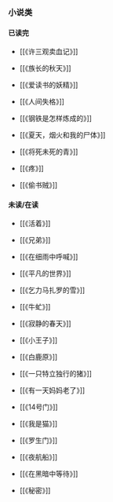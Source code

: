 ### 小说类
#### 已读完
- [[《许三观卖血记》]]
- [[《族长的秋天》]]
- [[《爱读书的妖精》]]
- [[《人间失格》]]
- [[《钢铁是怎样炼成的》]]
- [[《夏天，烟火和我的尸体》]]
- [[《将死未死的青》]]

- [[《疼》]]
- [[《偷书贼》]]

#### 未读/在读

- [[《活着》]]
- [[《兄弟》]]
- [[《在细雨中呼喊》]]

- [[《平凡的世界》]]
- [[《乞力马扎罗的雪》]]
- [[《牛虻》]]

- [[《寂静的春天》]]
- [[《小王子》]]
- [[《白鹿原》]]
- [[《一只特立独行的猪》]]
- [[《有一天妈妈老了》]]
- [[《14号门》]]
- [[《我是猫》]]
- [[《罗生门》]]
- [[《夜航船》]]

- [[《在黑暗中等待》]]
- [[《秘密》]]
